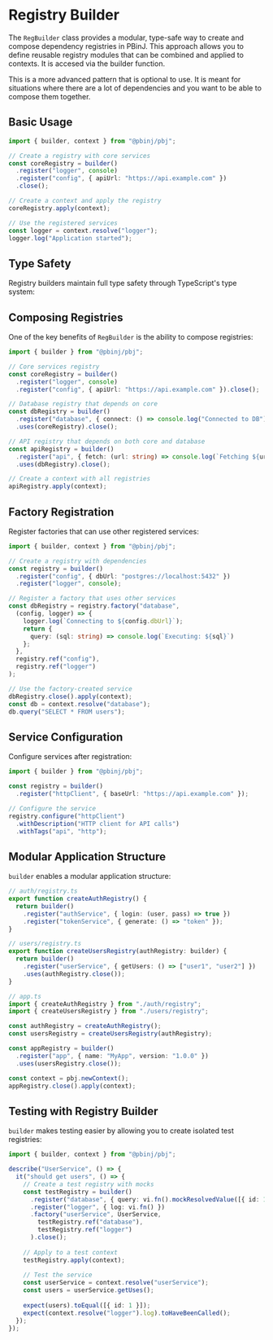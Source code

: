 # Registry Builder

The `RegBuilder` class provides a modular, type-safe way to create and compose dependency registries in PBinJ. This approach allows you to define reusable registry modules that can be combined and applied to contexts. It
 is accesed via the builder function.

This is a more advanced pattern that is optional to use.  It is meant for situations
where there are a lot of dependencies and you want to be able to compose them together.


## Basic Usage

```typescript
import { builder, context } from "@pbinj/pbj";

// Create a registry with core services
const coreRegistry = builder()
  .register("logger", console)
  .register("config", { apiUrl: "https://api.example.com" })
  .close();

// Create a context and apply the registry
coreRegistry.apply(context);

// Use the registered services
const logger = context.resolve("logger");
logger.log("Application started");
```

## Type Safety

Registry builders maintain full type safety through TypeScript's type system:

## Composing Registries

One of the key benefits of `RegBuilder` is the ability to compose registries:

```typescript
import { builder } from "@pbinj/pbj";

// Core services registry
const coreRegistry = builder()
  .register("logger", console)
  .register("config", { apiUrl: "https://api.example.com" }).close();

// Database registry that depends on core
const dbRegistry = builder()
  .register("database", { connect: () => console.log("Connected to DB") })
  .uses(coreRegistry).close();

// API registry that depends on both core and database
const apiRegistry = builder()
  .register("api", { fetch: (url: string) => console.log(`Fetching ${url}`) })
  .uses(dbRegistry).close();

// Create a context with all registries
apiRegistry.apply(context);
```

## Factory Registration

Register factories that can use other registered services:

```typescript
import { builder, context } from "@pbinj/pbj";

// Create a registry with dependencies
const registry = builder()
  .register("config", { dbUrl: "postgres://localhost:5432" })
  .register("logger", console);

// Register a factory that uses other services
const dbRegistry = registry.factory("database", 
  (config, logger) => {
    logger.log(`Connecting to ${config.dbUrl}`);
    return { 
      query: (sql: string) => console.log(`Executing: ${sql}`) 
    };
  }, 
  registry.ref("config"), 
  registry.ref("logger")
);

// Use the factory-created service
dbRegistry.close().apply(context);
const db = context.resolve("database");
db.query("SELECT * FROM users");
```

## Service Configuration

Configure services after registration:

```typescript
import { builder } from "@pbinj/pbj";

const registry = builder()
  .register("httpClient", { baseUrl: "https://api.example.com" });

// Configure the service
registry.configure("httpClient")
  .withDescription("HTTP client for API calls")
  .withTags("api", "http");
```

## Modular Application Structure

`builder` enables a modular application structure:

```typescript
// auth/registry.ts
export function createAuthRegistry() {
  return builder()
    .register("authService", { login: (user, pass) => true })
    .register("tokenService", { generate: () => "token" });
}

// users/registry.ts
export function createUsersRegistry(authRegistry: builder) {
  return builder()
    .register("userService", { getUsers: () => ["user1", "user2"] })
    .uses(authRegistry.close());
}

// app.ts
import { createAuthRegistry } from "./auth/registry";
import { createUsersRegistry } from "./users/registry";

const authRegistry = createAuthRegistry();
const usersRegistry = createUsersRegistry(authRegistry);

const appRegistry = builder()
  .register("app", { name: "MyApp", version: "1.0.0" })
  .uses(usersRegistry.close());

const context = pbj.newContext();
appRegistry.close().apply(context);
```

## Testing with Registry Builder

`builder` makes testing easier by allowing you to create isolated test registries:

```typescript
import { builder, context } from "@pbinj/pbj";

describe("UserService", () => {
  it("should get users", () => {
    // Create a test registry with mocks
    const testRegistry = builder()
      .register("database", { query: vi.fn().mockResolvedValue([{ id: 1 }]) })
      .register("logger", { log: vi.fn() })
      .factory("userService", UserService, 
        testRegistry.ref("database"), 
        testRegistry.ref("logger")
      ).close();
    
    // Apply to a test context
    testRegistry.apply(context);
    
    // Test the service
    const userService = context.resolve("userService");
    const users = userService.getUses();
    
    expect(users).toEqual([{ id: 1 }]);
    expect(context.resolve("logger").log).toHaveBeenCalled();
  });
});
```